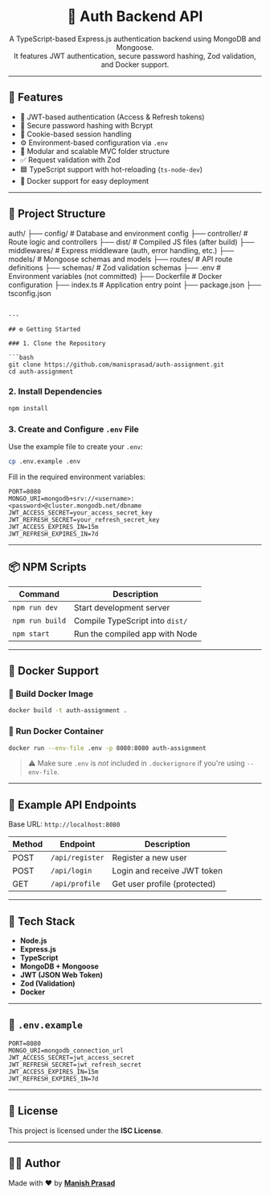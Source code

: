 
<!-- README.md -->

<h1 align="center">🔐 Auth Backend API</h1>

<p align="center">
A TypeScript-based Express.js authentication backend using MongoDB and Mongoose.<br/>
It features JWT authentication, secure password hashing, Zod validation, and Docker support.
</p>

---

## 🚀 Features

- 🔐 JWT-based authentication (Access & Refresh tokens)
- 🔑 Secure password hashing with Bcrypt
- 🍪 Cookie-based session handling
- ⚙️ Environment-based configuration via `.env`
- 🧱 Modular and scalable MVC folder structure
- ✅ Request validation with Zod
- 🟦 TypeScript support with hot-reloading (`ts-node-dev`)
- 🐳 Docker support for easy deployment

---

## 📁 Project Structure



auth/
├── config/         # Database and environment config
├── controller/     # Route logic and controllers
├── dist/           # Compiled JS files (after build)
├── middlewares/    # Express middleware (auth, error handling, etc.)
├── models/         # Mongoose schemas and models
├── routes/         # API route definitions
├── schemas/        # Zod validation schemas
├── .env            # Environment variables (not committed)
├── Dockerfile      # Docker configuration
├── index.ts        # Application entry point
├── package.json
├── tsconfig.json

````

---

## ⚙️ Getting Started

### 1. Clone the Repository

```bash
git clone https://github.com/manisprasad/auth-assignment.git
cd auth-assignment
````

### 2. Install Dependencies

```bash
npm install
```

### 3. Create and Configure `.env` File

Use the example file to create your `.env`:

```bash
cp .env.example .env
```

Fill in the required environment variables:

```env
PORT=8080
MONGO_URI=mongodb+srv://<username>:<password>@cluster.mongodb.net/dbname
JWT_ACCESS_SECRET=your_access_secret_key
JWT_REFRESH_SECRET=your_refresh_secret_key
JWT_ACCESS_EXPIRES_IN=15m
JWT_REFRESH_EXPIRES_IN=7d
```

---

## 📦 NPM Scripts

| Command         | Description                     |
| --------------- | ------------------------------- |
| `npm run dev`   | Start development server        |
| `npm run build` | Compile TypeScript into `dist/` |
| `npm start`     | Run the compiled app with Node  |

---

## 🐳 Docker Support

### 🔧 Build Docker Image

```bash
docker build -t auth-assignment .
```

### 🚀 Run Docker Container

```bash
docker run --env-file .env -p 8080:8080 auth-assignment
```

> ⚠️ Make sure `.env` is *not* included in `.dockerignore` if you're using `--env-file`.

---

## 📌 Example API Endpoints

Base URL: `http://localhost:8080`

| Method | Endpoint        | Description                  |
| ------ | --------------- | ---------------------------- |
| POST   | `/api/register` | Register a new user          |
| POST   | `/api/login`    | Login and receive JWT token  |
| GET    | `/api/profile`  | Get user profile (protected) |

---

## 🧪 Tech Stack

* **Node.js**
* **Express.js**
* **TypeScript**
* **MongoDB + Mongoose**
* **JWT (JSON Web Token)**
* **Zod (Validation)**
* **Docker**

---

## 📁 `.env.example`

```env
PORT=8080
MONGO_URI=mongodb_connection_url
JWT_ACCESS_SECRET=jwt_access_secret
JWT_REFRESH_SECRET=jwt_refresh_secret
JWT_ACCESS_EXPIRES_IN=15m
JWT_REFRESH_EXPIRES_IN=7d
```

---

## 📄 License

This project is licensed under the **ISC License**.

---

## 🙋‍♂️ Author

Made with ❤️ by **[Manish Prasad](https://github.com/manisprasad)**
